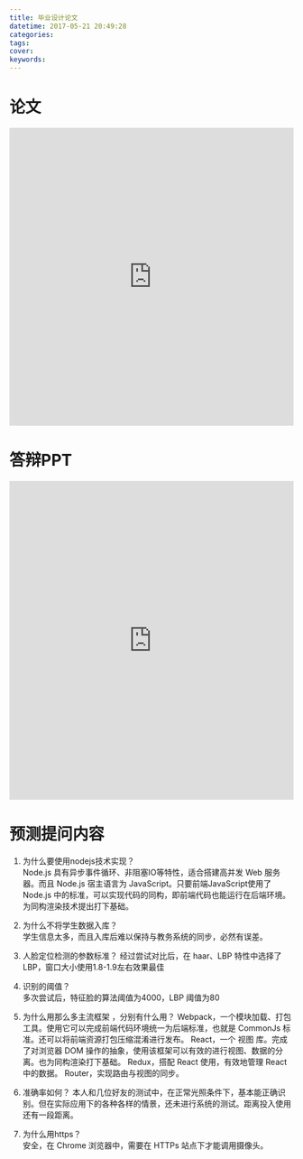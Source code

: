 ```yaml
---
title: 毕业设计论文
datetime: 2017-05-21 20:49:28
categories:
tags:
cover:
keywords:
---
```


# 论文

<iframe src='https://onedrive.live.com/embed?cid=504C09FB756BF590&resid=504C09FB756BF590%21117&authkey=ALJ9960n5jOLYV4&em=2&wdStartOn=1' width='100%' height='528px' frameborder='0'>这是嵌入 <a target='_blank' href='https://office.com'>Microsoft Office</a> 文档，由 <a target='_blank' href='https://office.com/webapps'>Office Online</a> 支持。</iframe>

# 答辩PPT

<iframe src='https://onedrive.live.com/embed?cid=504C09FB756BF590&resid=504C09FB756BF590%21122&authkey=AFPmBCyYhTGkmqw&em=2&wdAr=1.7777777777777777' width='100%' height='565px' frameborder='0'>这是嵌入 <a target='_blank' href='https://office.com'>Microsoft Office</a> 演示文稿，由 <a target='_blank' href='https://office.com/webapps'>Office Online</a> 支持。</iframe>

# 预测提问内容

1. 为什么要使用nodejs技术实现？  
Node.js 具有异步事件循环、非阻塞IO等特性，适合搭建高并发 Web 服务器。而且 Node.js 宿主语言为 JavaScript。只要前端JavaScript使用了 Node.js 中的标准，可以实现代码的同构，即前端代码也能运行在后端环境。为同构渲染技术提出打下基础。

2. 为什么不将学生数据入库？  
学生信息太多，而且入库后难以保持与教务系统的同步，必然有误差。

3. 人脸定位检测的参数标准？
经过尝试对比后，在 haar、LBP 特性中选择了 LBP，窗口大小使用1.8-1.9左右效果最佳 

4. 识别的阈值？  
多次尝试后，特征脸的算法阈值为4000，LBP 阈值为80

5. 为什么用那么多主流框架 ，分别有什么用？ 
Webpack，一个模块加载、打包工具。使用它可以完成前端代码环境统一为后端标准，也就是 CommonJs 标准。还可以将前端资源打包压缩混淆进行发布。
React，一个 视图 库。完成了对浏览器 DOM 操作的抽象，使用该框架可以有效的进行视图、数据的分离。也为同构渲染打下基础。
Redux，搭配 React 使用，有效地管理 React 中的数据。
Router，实现路由与视图的同步。

6. 准确率如何？
本人和几位好友的测试中，在正常光照条件下，基本能正确识别。但在实际应用下的各种各样的情景，还未进行系统的测试。距离投入使用还有一段距离。

7. 为什么用https？   
安全，在 Chrome 浏览器中，需要在 HTTPs 站点下才能调用摄像头。

